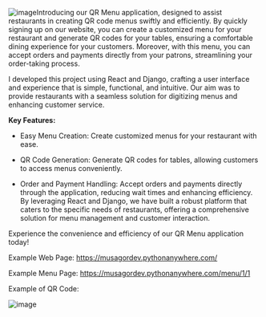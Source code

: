 ![image](https://github.com/musagordev/qrmenu_backend/assets/135444845/69d1d9ec-3225-4808-a8d2-8e15ae17bea3)Introducing our QR Menu application, designed to assist restaurants in creating QR code menus swiftly and efficiently. By quickly signing up on our website, you can create a customized menu for your restaurant and generate QR codes for your tables, ensuring a comfortable dining experience for your customers. Moreover, with this menu, you can accept orders and payments directly from your patrons, streamlining your order-taking process.

I developed this project using React and Django, crafting a user interface and experience that is simple, functional, and intuitive. Our aim was to provide restaurants with a seamless solution for digitizing menus and enhancing customer service.

<b>Key Features:</b>

* Easy Menu Creation: Create customized menus for your restaurant with ease.

* QR Code Generation: Generate QR codes for tables, allowing customers to access menus conveniently.

* Order and Payment Handling: Accept orders and payments directly through the application, reducing wait times and enhancing efficiency.
By leveraging React and Django, we have built a robust platform that caters to the specific needs of restaurants, offering a comprehensive solution for menu management and customer interaction.

Experience the convenience and efficiency of our QR Menu application today!

Example Web Page: https://musagordev.pythonanywhere.com/

Example Menu Page: https://musagordev.pythonanywhere.com/menu/1/1

Example of QR Code:





![image](https://github.com/musagordev/qrmenu_backend/assets/135444845/2b3549b4-4dea-42c9-b487-42084e0fd0f7)

